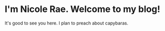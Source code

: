 # I'm Nicole Rae. Welcome to my blog!

It's good to see you here. I plan to preach about capybaras.
